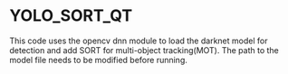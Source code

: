 # YOLO_SORT_QT
This code uses the opencv dnn module to load the darknet model for detection and add SORT for multi-object tracking(MOT).
The path to the model file needs to be modified before running.

